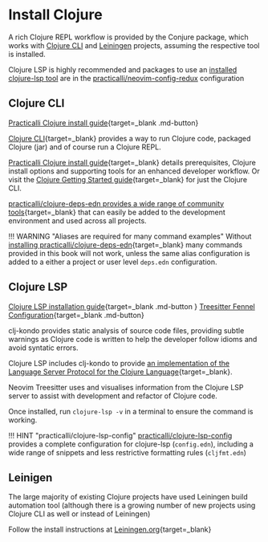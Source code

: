 # Install Clojure

A rich Clojure REPL workflow is provided by the Conjure package, which works with [Clojure CLI](#clojure-cli) and [Leiningen](#leiningen) projects, assuming the respective tool is installed.

Clojure LSP is highly recommended and packages to use an [installed clojure-lsp tool](#clojure-lsp) are in the [practicalli/neovim-config-redux](https://github.com/practicalli/neovim-config-redux) configuration


## Clojure CLI

[Practicalli Clojure install guide](https://practical.li/clojure/clojure-cli/install/){target=_blank .md-button}

[Clojure CLI](https://clojure.org/guides/deps_and_cli){target=_blank} provides a way to run Clojure code, packaged Clojure (jar) and of course run a Clojure REPL.

[Practicalli Clojure install guide](https://practical.li/clojure/clojure-cli/install/){target=_blank} details prerequisites, Clojure install options and supporting tools for an enhanced developer workflow.  Or visit the [Clojure Getting Started guide](https://clojure.org/guides/getting_started){target=_blank} for just the Clojure CLI.

[practicalli/clojure-deps-edn provides a wide range of community tools](https://practical.li/clojure/clojure-cli/install/community-tools.html){target=_blank} that can easily be added to the development environment and used across all projects.

!!! WARNING "Aliases are required for many command examples"
    Without [installing practicalli/clojure-deps-edn](https://practical.li/clojure/clojure-cli/install/community-tools.html){target=_blank} many commands provided in this book will not work, unless the same alias configuration is added to a either a project or user level `deps.edn` configuration.


## Clojure LSP

[Clojure LSP installation guide](https://clojure-lsp.io/){target=_blank .md-button }
[Treesitter Fennel Configuration](/neovim/install/configuration/#fnlconfigplugintreesitterfnl){target=_blank .md-button}

clj-kondo provides static analysis of source code files, providing subtle warnings as Clojure code is written to help the developer follow idioms and avoid syntatic errors.

Clojure LSP includes clj-kondo to provide [an implementation of the Language Server Protocol for the Clojure Language](https://clojure-lsp.io/){target=_blank}.

Neovim Treesitter uses and visualises information from the Clojure LSP server to assist with development and refactor of Clojure code.

Once installed, run `clojure-lsp -v` in a terminal to ensure the command is working.

!!! HINT "practicalli/clojure-lsp-config"
    [practicalli/clojure-lsp-config](https://github.com/practicalli/clojure-lsp-config) provides a complete configuration for clojure-lsp (`config.edn`), including a wide range of snippets and less restrictive formatting rules (`cljfmt.edn`)


## Leinigen

The large majority of existing Clojure projects have used Leiningen build automation tool (although there is a growing number of new projects using Clojure CLI as well or instead of Leiningen)

Follow the install instructions at [Leiningen.org](https://leiningen.org/){target=_blank}
